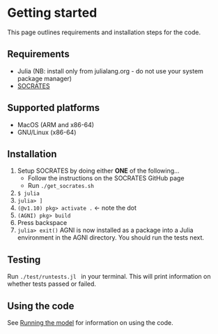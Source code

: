 # Getting started
This page outlines requirements and installation steps for the code.

## Requirements
* Julia (NB: install only from julialang.org - do not use your system package manager)
* [SOCRATES](https://github.com/nichollsh/SOCRATES)

## Supported platforms
* MacOS (ARM and x86-64)
* GNU/Linux (x86-64)

## Installation
1. Setup SOCRATES by doing either **ONE** of the following...
    - Follow the instructions on the SOCRATES GitHub page   
    - Run `./get_socrates.sh`    
2. `$ julia`
3. `julia> ]` 
4. `(@v1.10) pkg> activate .` ← note the dot
5. `(AGNI) pkg> build`
6. Press backspace
7. `julia> exit()` 
AGNI is now installed as a package into a Julia environment in the AGNI
directory. You should run the tests next.

## Testing
Run `./test/runtests.jl ` in your terminal. This will print information 
on whether tests passed or failed.   


## Using the code
See [Running the model](@ref) for information on using the code.
